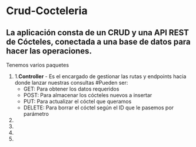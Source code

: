 # Crud-Cocteleria

<h2>La aplicación consta de un CRUD y una API REST de Cócteles, conectada a una base de datos para hacer las operaciones.</h2>

Tenemos varios paquetes

<ol>
  <li>1.<b>Controller</b> - Es el encargado de gestionar las rutas y endpoints hacia donde lanzar nuestras consultas
  #Pueden ser:
    <ul>
      <li>GET: Para obtener los datos requeridos</li>
      <li>POST: Para almacenar los cócteles nuevos a insertar</li>
      <li>PUT: Para actualizar el cóctel que queramos </li>
      <li>DELETE: Para borrar el cóctel según el ID que le pasemos por parámetro</li>
    </ul>
  </li>  
  <li></li>
  <li></li>
  <li></li>
  <li></li>
</ol>
